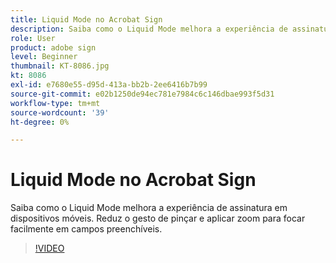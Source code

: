 ```yaml
---
title: Liquid Mode no Acrobat Sign
description: Saiba como o Liquid Mode melhora a experiência de assinatura em dispositivos móveis
role: User
product: adobe sign
level: Beginner
thumbnail: KT-8086.jpg
kt: 8086
exl-id: e7680e55-d95d-413a-bb2b-2ee6416b7b99
source-git-commit: e02b1250de94ec781e7984c6c146dbae993f5d31
workflow-type: tm+mt
source-wordcount: '39'
ht-degree: 0%

---
```


# Liquid Mode no Acrobat Sign

Saiba como o Liquid Mode melhora a experiência de assinatura em dispositivos móveis. Reduz o gesto de pinçar e aplicar zoom para focar facilmente em campos preenchíveis.

>[!VIDEO](https://video.tv.adobe.com/v/333803?hidetitle=true)

